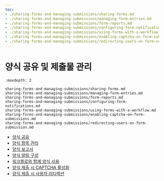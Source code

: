```yaml
---
toc:
- ./sharing-forms-and-managing-submissions/sharing-forms.md
- ./sharing-forms-and-managing-submissions/managing-form-entries.md
- ./sharing-forms-and-managing-submissions/form-reports.md
- ./sharing-forms-and-managing-submissions/configuring-form-notifications.md
- ./sharing-forms-and-managing-submissions/using-forms-with-a-workflow.md
- ./sharing-forms-and-managing-submissions/enabling-captcha-on-form-submissions.md
- ./sharing-forms-and-managing-submissions/redirecting-users-on-form-submission.md
---
```

# 양식 공유 및 제출물 관리

```{toctree}
:maxdepth: 2

sharing-forms-and-managing-submissions/sharing-forms.md
sharing-forms-and-managing-submissions/managing-form-entries.md
sharing-forms-and-managing-submissions/form-reports.md
sharing-forms-and-managing-submissions/configuring-form-notifications.md
sharing-forms-and-managing-submissions/using-forms-with-a-workflow.md
sharing-forms-and-managing-submissions/enabling-captcha-on-form-submissions.md
sharing-forms-and-managing-submissions/redirecting-users-on-form-submission.md
```

- [양식 공유](./sharing-forms-and-managing-submissions/sharing-forms.md)
- [양식 항목 관리](./sharing-forms-and-managing-submissions/managing-form-entries.md)
- [양식 보고서](./sharing-forms-and-managing-submissions/form-reports.md)
- [양식 알림 구성](./sharing-forms-and-managing-submissions/configuring-form-notifications.md)
- [워크플로와 함께 양식 사용](./sharing-forms-and-managing-submissions/using-forms-with-a-workflow.md)
- [양식 제출 시 CAPTCHA 활성화](./sharing-forms-and-managing-submissions/enabling-captcha-on-form-submissions.md)
- [양식 제출 시 사용자 리디렉션](./sharing-forms-and-managing-submissions/redirecting-users-on-form-submission.md)
